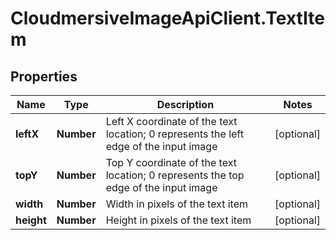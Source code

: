 # CloudmersiveImageApiClient.TextItem

## Properties
Name | Type | Description | Notes
------------ | ------------- | ------------- | -------------
**leftX** | **Number** | Left X coordinate of the text location; 0 represents the left edge of the input image | [optional] 
**topY** | **Number** | Top Y coordinate of the text location; 0 represents the top edge of the input image | [optional] 
**width** | **Number** | Width in pixels of the text item | [optional] 
**height** | **Number** | Height in pixels of the text item | [optional] 


